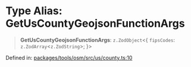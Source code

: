 # Type Alias: GetUsCountyGeojsonFunctionArgs

> **GetUsCountyGeojsonFunctionArgs**: `z.ZodObject`\<\{ `fipsCodes`: `z.ZodArray`\<`z.ZodString`\>; \}\>

Defined in: [packages/tools/osm/src/us/county.ts:10](https://github.com/GeoDaCenter/openassistant/blob/bf312b357cb340f1f76fa8b62441fb39bcbce0ce/packages/tools/osm/src/us/county.ts#L10)
